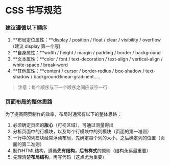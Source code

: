# CSS 书写规范



### 建议遵循以下顺序

1. **布局定位属性：**display / position / float / clear / visibility / overflow (建议 display 第一个写)
2. **自身属性：**width / height / margin / padding / border / background
3. **文本属性：**color / font / text-decoration / text-align / vertical-align / white-space / break-word
4. **其他属性：**content / cursor / border-redius / box-shadow / text-shadow / background:linear-gradinent.....

> 注意：每个顺序与下一个顺序之间应该空一行



### 页面布局的整体思路

为了提高网页制作的效率，布局时通常有以下的整体思路：

1. 必须确定页面的**版心**（可视区域），可通过测量得出
2. 分析页面中的行模块，以及每个行模块中的列模块（页面的第一准则）
3. 一行中的列模块经常浮动布局，先确定每个列的大小，之后确定列的位置（页面的第二准则）
4. 制作HTML结构，遵循**先有结构，后有样式**的原则（结构永远最重要）
5. 先理清楚**布局结构**，再写代码（这点尤为重要）